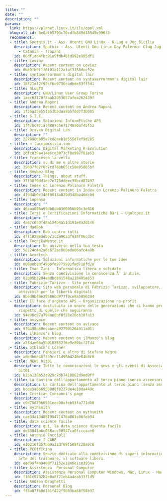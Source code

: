 ```yaml
---
title: ""
date: ""
description: ""
params:
  link: https://planet.linux.it/ils/opml.xml
  blogroll_id: 8e0af65793c70cdfb849d18945e096f3
  recommends:
  - title: Sputnix.it - Ass. Utenti GNU Linux - G-Lug e Jug Sicilia
    description: Sputnix - Ass. Utenti Gnu Linux Day Palermo- Glug Jug Sicilia - Palermo
      - Catania - Trapani
    id: 06df1dd4fbc81a9fdb481d992e905df1
  - title: Loviuz
    description: Recent content on Loviuz
    id: 0be0fb9f1f6f01a112afaf3158dcc52e
  - title: syntaxerrormmm's digital lair
    description: Recent content on syntaxerrormmm's digital lair
    id: 18f21af2f95cf6e9730cadbde53ff5d1
  - title: GLugTO
    description: GNU/Linux User Group Torino
    id: 1acc63178f5aab2053057afea262439f
  - title: Andrea Raponi
    description: Recent content on Andrea Raponi
    id: 1f36a25e551b53b5daa9b5fdd7f3b085
  - title: S.I.E.
    description: Soluzioni InformEtiche APS
    id: 1f47bc471a74887c6e71748a0af45f52
  - title: Draven Digital Lab
    description: ""
    id: 227898db05e7ed8aeb1d556d7ef9d285
  - title: ⭐ Jacopococcia.com
    description: Digital Marketing R-Evolution
    id: 2dfc039a414e6ce3077cf0e997f81e63
  - title: francesco la vella
    description: su di me e altre storie
    id: 35687f02f0c7cd78bb651c50e95805bf
  - title: Reyboz Blog
    description: Things, about stuff.
    id: 37f30f6dd1ec7e776ddeec35bcd87497
  - title: Index on Lorenzo Palinuro Faletra
    description: Recent content in Index on Lorenzo Palinuro Faletra
    id: 419d4b0c346f0013a029d348ba46dc0d
  - title: iopensa
    description: ""
    id: 46caa086a95db8cb8306956b95c3e816
  - title: Corsi e Certificazioni Informatiche Bari – Ugolopez.it
    description: ""
    id: 4a47c660f48a154b4a51d191e4a2d146
  - title: MadBob
    description: Bob contro tutti
    id: 4ff18298de56c3c2a9623f918f06cdbc
  - title: TecnikaMente.it
    description: Un universo nella tua testa
    id: 58224c4e2a6c6f2ac880ede66afc4a8b
  - title: Acortech
    description: Soluzioni informatiche per le tue idee
    id: 8000ebe0f4986fe9775981fad710fd2e
  - title: Ivan Zini – Informatica libera e solidale
    description: Senza condivisione la conoscenza Ã¨ inutile.
    id: 82b85b3204e8dbd801548a218495e853
  - title: Fabrizio Tarizzo - Sito personale
    description: Sito web personale di Fabrizio Tarizzo, sviluppatore, sysadmin e
      attivista per le libertà digitali
    id: 8bed8b48e39586bd977f9ce9a5056304
  - title: Il faro d'argento APS – Organizzazione no-profit
    description: costituita in onore delle generazioni che ci hanno preceduto e nel
      rispetto di quelle che seguiranno
    id: 94e96c97a798ae0bf0f28e20cb10fa13
  - title: avivace
    description: Recent content on avivace
    id: 970498d60ecabec4927901204911a011
  - title: ilManzo's blog
    description: Recent content on ilManzo's blog
    id: a23dae66a5b0185532f6e9e80bcf27d4
  - title: Stblack's Corner
    description: Pensieri e altro di Stefano Negro
    id: a6edb6e48f339cc11d9564246e84b8f0
  - title: NEWS bit01
    description: Tutte le comunicazioni le news e gli eventi di Associazione Culturale
      bit01
    id: b25a130b52c929c7db7410862d9ed0ff
  - title: La cantina dell'appartamento al terzo piano (senza ascensore)
    description: La cantina dell'appartamento al terzo piano (senza ascensore)
    id: bcde5a6669568d8f8237de4e10da449c
  - title: Cristian Consonni's page
    description: ""
    id: c9d7587960531eec00afeb93fa771d00
  - title: mythsmith
    description: Recent content on mythsmith
    id: cae33a13d86195471476b803c06feb94
  - title: data science facile
    description: qui, la data science diventa facile
    id: de33841b6c038acc50547ca0fcccaae6
  - title: Antonio Faccioli
    description: I CARE
    id: e10216f257bb9a32df69f5084c20a9c6
  - title: PCOfficina
    description: Spazio dedicato alla condivisione di saperi informatici, alla nobile
      arte del trashware, al software libero.
    id: eed99f4a9408f71152e18a6e1ce395aa
  - title: Assistenza  Personal Computer
    description: Assistenza Personal Computer Windows, Mac, Linux - Hardware & Software
    id: f101c5702b2e0a8f21eb4a4eab33f1d5
  - title: Andrea Draghetti
    description: Personal Blog
    id: ff3a87fb0d151f422f5003ba68f58b97
---
```


